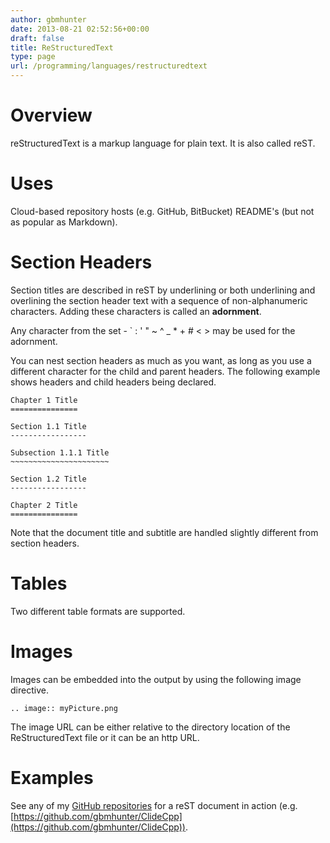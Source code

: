 ```yaml
---
author: gbmhunter
date: 2013-08-21 02:52:56+00:00
draft: false
title: ReStructuredText
type: page
url: /programming/languages/restructuredtext
---
```


# Overview

reStructuredText is a markup language for plain text. It is also called reST.

# Uses

Cloud-based repository hosts (e.g. GitHub, BitBucket) README's (but not as popular as Markdown).

# Section Headers

Section titles are described in reST by underlining or both underlining and overlining the section header text with a sequence of non-alphanumeric characters. Adding these characters is called an **adornment**.

Any character from the set - ` : ' " ~ ^ _ * + # < > may be used for the adornment.

You can nest section headers as much as you want, as long as you use a different character for the child and parent headers. The following example shows headers and child headers being declared.

```    
Chapter 1 Title
===============

Section 1.1 Title
-----------------

Subsection 1.1.1 Title
~~~~~~~~~~~~~~~~~~~~~~

Section 1.2 Title
-----------------

Chapter 2 Title
===============
```

Note that the document title and subtitle are handled slightly different from section headers.

# Tables

Two different table formats are supported.

# Images

Images can be embedded into the output by using the following image directive.

```    
.. image:: myPicture.png
```

The image URL can be either relative to the directory location of the ReStructuredText file or it can be an http URL.

# Examples

See any of my [GitHub repositories](https://github.com/gbmhunter) for a reST document in action (e.g. [https://github.com/gbmhunter/ClideCpp](https://github.com/gbmhunter/ClideCpp)).
